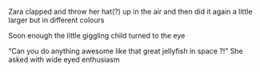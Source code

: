 Zara clapped and throw her hat(?) up in the air and then did it again a little larger but in different colours 

Soon enough the little giggling child turned to the eye 

“Can you do anything awesome like that great jellyfish in space ?!” She asked with wide eyed enthusiasm